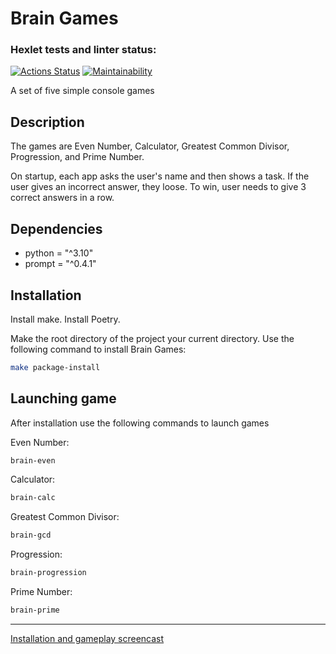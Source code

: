 # Brain Games

### Hexlet tests and linter status:
[![Actions Status](https://github.com/farakos/python-project-49/workflows/hexlet-check/badge.svg)](https://github.com/farakos/python-project-49/actions)
[![Maintainability](https://api.codeclimate.com/v1/badges/c67f46b7369db1a0e35d/maintainability)](https://codeclimate.com/github/farakos/python-project-49/maintainability)

A set of five simple console games

## Description

The games are Even Number, Calculator, Greatest Common Divisor, Progression, and  Prime Number.

On startup, each app asks the user's name and then shows a task. If the user gives an incorrect answer, they loose. To win, user needs to give 3 correct answers in a row.


## Dependencies

- python = "^3.10"
- prompt = "^0.4.1"


## Installation

Install make. Install Poetry.

Make the root directory of the project your current directory. Use the following command to install Brain Games:

```bash
make package-install
```

## Launching game

After installation use the following commands to launch games

Even Number:
```bash
brain-even
```

Calculator:
```bash
brain-calc
```

Greatest Common Divisor:
```bash
brain-gcd
```

Progression:
```bash
brain-progression
```

Prime Number:
```bash
brain-prime
```

***
[Installation and gameplay screencast](https://asciinema.org/a/HsVwShjQC5xrQNWp055V3SmvV)
